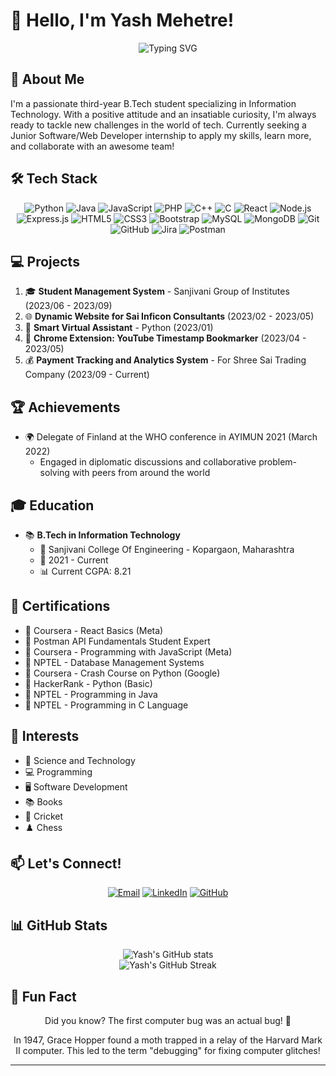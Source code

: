 # 👋 Hello, I'm Yash Mehetre!

<div align="center">
  <img src="https://readme-typing-svg.herokuapp.com?font=Fira+Code&pause=1000&color=2E97F7&center=true&vCenter=true&width=435&lines=Software+Developer;Web+Enthusiast;Curious+Learner;Problem+Solver" alt="Typing SVG" />
</div>

## 🚀 About Me

I'm a passionate third-year B.Tech student specializing in Information Technology. With a positive attitude and an insatiable curiosity, I'm always ready to tackle new challenges in the world of tech. Currently seeking a Junior Software/Web Developer internship to apply my skills, learn more, and collaborate with an awesome team!

## 🛠️ Tech Stack

<div align="center">

![Python](https://img.shields.io/badge/-Python-3776AB?style=flat-square&logo=Python&logoColor=white)
![Java](https://img.shields.io/badge/-Java-007396?style=flat-square&logo=Java&logoColor=white)
![JavaScript](https://img.shields.io/badge/-JavaScript-F7DF1E?style=flat-square&logo=JavaScript&logoColor=black)
![PHP](https://img.shields.io/badge/-PHP-777BB4?style=flat-square&logo=PHP&logoColor=white)
![C++](https://img.shields.io/badge/-C++-00599C?style=flat-square&logo=C%2B%2B&logoColor=white)
![C](https://img.shields.io/badge/-C-A8B9CC?style=flat-square&logo=C&logoColor=black)
![React](https://img.shields.io/badge/-React-61DAFB?style=flat-square&logo=React&logoColor=black)
![Node.js](https://img.shields.io/badge/-Node.js-339933?style=flat-square&logo=Node.js&logoColor=white)
![Express.js](https://img.shields.io/badge/-Express.js-000000?style=flat-square&logo=Express&logoColor=white)
![HTML5](https://img.shields.io/badge/-HTML5-E34F26?style=flat-square&logo=HTML5&logoColor=white)
![CSS3](https://img.shields.io/badge/-CSS3-1572B6?style=flat-square&logo=CSS3&logoColor=white)
![Bootstrap](https://img.shields.io/badge/-Bootstrap-7952B3?style=flat-square&logo=Bootstrap&logoColor=white)
![MySQL](https://img.shields.io/badge/-MySQL-4479A1?style=flat-square&logo=MySQL&logoColor=white)
![MongoDB](https://img.shields.io/badge/-MongoDB-47A248?style=flat-square&logo=MongoDB&logoColor=white)
![Git](https://img.shields.io/badge/-Git-F05032?style=flat-square&logo=Git&logoColor=white)
![GitHub](https://img.shields.io/badge/-GitHub-181717?style=flat-square&logo=GitHub&logoColor=white)
![Jira](https://img.shields.io/badge/-Jira-0052CC?style=flat-square&logo=Jira&logoColor=white)
![Postman](https://img.shields.io/badge/-Postman-FF6C37?style=flat-square&logo=Postman&logoColor=white)

</div>

## 💻 Projects

1. 🎓 **Student Management System** - Sanjivani Group of Institutes (2023/06 - 2023/09)
2. 🌐 **Dynamic Website for Sai Inficon Consultants** (2023/02 - 2023/05)
3. 🤖 **Smart Virtual Assistant** - Python (2023/01)
4. 🎥 **Chrome Extension: YouTube Timestamp Bookmarker** (2023/04 - 2023/05)
5. 💰 **Payment Tracking and Analytics System** - For Shree Sai Trading Company (2023/09 - Current)

## 🏆 Achievements

- 🌍 Delegate of Finland at the WHO conference in AYIMUN 2021 (March 2022)
  - Engaged in diplomatic discussions and collaborative problem-solving with peers from around the world

## 🎓 Education

- 📚 **B.Tech in Information Technology**
  - 🏫 Sanjivani College Of Engineering - Kopargaon, Maharashtra
  - 📅 2021 - Current
  - 📊 Current CGPA: 8.21

## 📜 Certifications

- 🏅 Coursera - React Basics (Meta)
- 🏅 Postman API Fundamentals Student Expert
- 🏅 Coursera - Programming with JavaScript (Meta)
- 🏅 NPTEL - Database Management Systems
- 🏅 Coursera - Crash Course on Python (Google)
- 🏅 HackerRank - Python (Basic)
- 🏅 NPTEL - Programming in Java
- 🏅 NPTEL - Programming in C Language

## 🌈 Interests

- 🔬 Science and Technology
- 💻 Programming
- 🖥️ Software Development
- 📚 Books
- 🏏 Cricket
- ♟️ Chess

## 📫 Let's Connect!

<div align="center">

[![Email](https://img.shields.io/badge/-Email-D14836?style=for-the-badge&logo=Gmail&logoColor=white)](mailto:yashmehetre12@gmail.com)
[![LinkedIn](https://img.shields.io/badge/-LinkedIn-0077B5?style=for-the-badge&logo=Linkedin&logoColor=white)](https://www.linkedin.com/in/yash-mehetre-17b2a7232)
[![GitHub](https://img.shields.io/badge/-GitHub-181717?style=for-the-badge&logo=GitHub&logoColor=white)](https://github.com/YashMehetre)

</div>

## 📊 GitHub Stats

<div align="center">
  <img src="https://github-readme-stats.vercel.app/api?username=YashMehetre&show_icons=true&theme=radical" alt="Yash's GitHub stats" />
</div>

<div align="center">
  <img src="https://github-readme-streak-stats.herokuapp.com/?user=YashMehetre&theme=radical" alt="Yash's GitHub Streak" />
</div>

## 🌟 Fun Fact

<div align="center">

Did you know? The first computer bug was an actual bug! 🐛

In 1947, Grace Hopper found a moth trapped in a relay of the Harvard Mark II computer. This led to the term "debugging" for fixing computer glitches!

</div>

---
